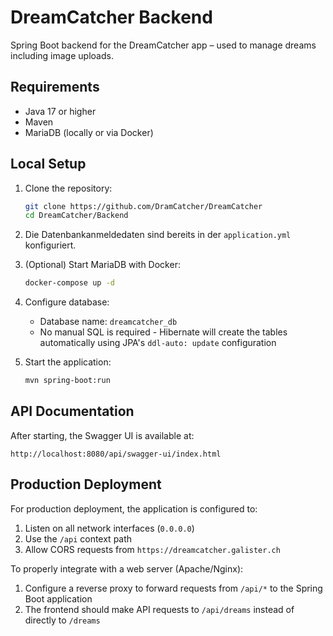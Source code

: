 # DreamCatcher Backend

Spring Boot backend for the DreamCatcher app – used to manage dreams including image uploads.

## Requirements

- Java 17 or higher  
- Maven  
- MariaDB (locally or via Docker)

## Local Setup

1. Clone the repository:

   ```bash
   git clone https://github.com/DramCatcher/DreamCatcher
   cd DreamCatcher/Backend
   ```

2. Die Datenbankanmeldedaten sind bereits in der `application.yml` konfiguriert.

3. (Optional) Start MariaDB with Docker:

   ```bash
   docker-compose up -d
   ```

4. Configure database:

   - Database name: `dreamcatcher_db`
   - No manual SQL is required - Hibernate will create the tables automatically using JPA's `ddl-auto: update` configuration

5. Start the application:

   ```bash
   mvn spring-boot:run
   ```

## API Documentation

After starting, the Swagger UI is available at:

```
http://localhost:8080/api/swagger-ui/index.html
```

## Production Deployment

For production deployment, the application is configured to:

1. Listen on all network interfaces (`0.0.0.0`)
2. Use the `/api` context path
3. Allow CORS requests from `https://dreamcatcher.galister.ch`

To properly integrate with a web server (Apache/Nginx):

1. Configure a reverse proxy to forward requests from `/api/*` to the Spring Boot application
2. The frontend should make API requests to `/api/dreams` instead of directly to `/dreams`

